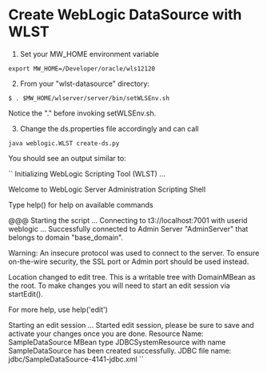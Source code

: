Create WebLogic DataSource with WLST
===============

1. Set your MW_HOME environment variable

``
export MW_HOME=/Developer/oracle/wls12120 
``

2. From your "wlst-datasource" directory:

``
$ . $MW_HOME/wlserver/server/bin/setWLSEnv.sh
``

Notice the "." before invoking setWLSEnv.sh.

3. Change the ds.properties file accordingly and can call

``
java weblogic.WLST create-ds.py
``

You should see an output similar to:

``
Initializing WebLogic Scripting Tool (WLST) ...

Welcome to WebLogic Server Administration Scripting Shell

Type help() for help on available commands

@@@ Starting the script ...
Connecting to t3://localhost:7001 with userid weblogic ...
Successfully connected to Admin Server "AdminServer" that belongs to domain "base_domain".

Warning: An insecure protocol was used to connect to the
server. To ensure on-the-wire security, the SSL port or
Admin port should be used instead.

Location changed to edit tree. This is a writable tree with
DomainMBean as the root. To make changes you will need to start
an edit session via startEdit().

For more help, use help('edit')

Starting an edit session ...
Started edit session, please be sure to save and activate your
changes once you are done.
Resource Name: SampleDataSource
MBean type JDBCSystemResource with name SampleDataSource has been created successfully.
JDBC file name: jdbc/SampleDataSource-4141-jdbc.xml
``